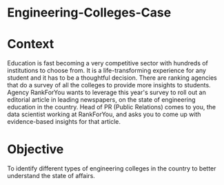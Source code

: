 # Engineering-Colleges-Case

# Context
Education is fast becoming a very competitive sector with hundreds of institutions to choose from. It is a life-transforming experience for any student and it has to be a thoughtful decision. There are ranking agencies that do a survey of all the colleges to provide more insights to students. Agency RankForYou wants to leverage this year's survey to roll out an editorial article in leading newspapers, on the state of engineering education in the country. Head of PR (Public Relations) comes to you, the data scientist working at RankForYou, and asks you to come up with evidence-based insights for that article.

# Objective
To identify different types of engineering colleges in the country to better understand the state of affairs.

